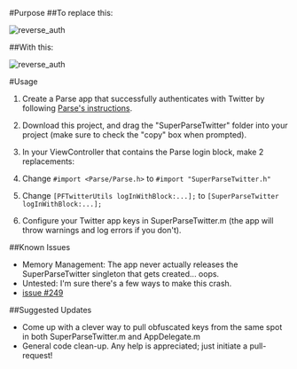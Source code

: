 #Purpose
##To replace this:

![reverse_auth](http://johngazzini.com/assets/images/fini_oauth.jpeg "Webview Oauth")

##With this:

![reverse_auth](http://johngazzini.com/assets/images/fini_reverse.jpeg "Reverse Auth")


#Usage
1. Create a Parse app that successfully authenticates with Twitter by following [Parse's instructions](https://parse.com/docs/ios_guide#twitterusers/iOS).

2. Download this project, and drag the "SuperParseTwitter" folder into your project (make sure to check the "copy" box when prompted).

3. In your ViewController that contains the Parse login block, make 2 replacements:
  1. Change `#import <Parse/Parse.h>` to `#import "SuperParseTwitter.h"`
  
  2. Change `[PFTwitterUtils logInWithBlock:...];` to `[SuperParseTwitter logInWithBlock:...];`

4. Configure your Twitter app keys in SuperParseTwitter.m (the app will throw warnings and log errors if you don't).

##Known Issues
- Memory Management: The app never actually releases the SuperParseTwitter singleton that gets created... oops.
- Untested: I'm sure there's a few ways to make this crash.
- [issue #249](http://www.youtube.com/watch?v=oHg5SJYRHA0)

##Suggested Updates
- Come up with a clever way to pull obfuscated keys from the same spot in both SuperParseTwitter.m and AppDelegate.m
- General code clean-up. Any help is appreciated; just initiate a pull-request!
